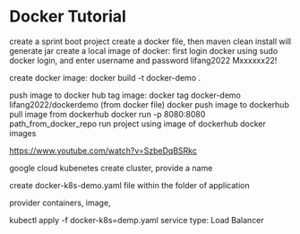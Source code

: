 # Docker Tutorial
create a sprint boot project 
create a docker file, then maven clean install will generate jar 
create a local image of docker: first login docker using sudo docker login, and enter username and password
lifang2022 Mxxxxxx22! 

create docker image: docker build -t docker-demo .

push image to docker hub
tag image: docker tag docker-demo lifang2022/dockerdemo (from docker file)
docker push image to dockerhub
pull image from dockerhub 
docker run -p 8080:8080 path_from_docker_repo
run project using image of dockerhub 
docker images 

https://www.youtube.com/watch?v=SzbeDqBSRkc

google cloud 
kubenetes 
create cluster, provide a name

create docker-k8s-demo.yaml file within the folder of application 

provider containers, image, 

kubectl apply -f docker-k8s=demp.yaml 
service type: Load Balancer 



